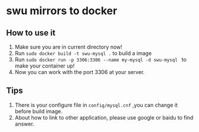 # swu mirrors to docker

## How to use it

1. Make sure you are in current directory now!
2. Run ```sudo docker build -t swu-mysql .``` to build a image
3. Run ```sudo docker run -p 3306:3306 --name my-mysql -d swu-mysql ``` to make your container up!
4. Now you can work with the port 3306 at your server.

## Tips

1. There is your configure file in ```config/mysql.cnf``` ,you can change it before build image.
2. About how to link to other application, please use google or baidu to find answer.